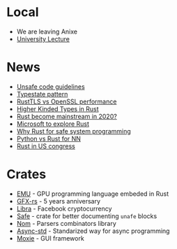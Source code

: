 # Local
* We are leaving Anixe
* [University Lecture](https://zapisy.ii.uni.wroc.pl/courses/kurs-jezyka-rust-201920-zimowy)

# News
* [Unsafe code guidelines](https://rust-lang.github.io/unsafe-code-guidelines/)
* [Typestate pattern](http://cliffle.com/blog/rust-typestate/)
* [RustTLS vs OpenSSL performance](https://jbp.io/2019/07/01/rustls-vs-openssl-performance.html)
* [Higher Kinded Types in Rust](https://gist.github.com/edmundsmith/855fcf0cb35dd467c29a9350481f0ecf)
* [Rust become mainstream in 2020?](https://medium.com/better-programming/2020-programming-trend-predictions-a5d6b70bec26)
* [Microsoft to explore Rust](https://msrc-blog.microsoft.com/2019/07/16/a-proactive-approach-to-more-secure-code/)
* [Why Rust for safe system programming](https://msrc-blog.microsoft.com/2019/07/22/why-rust-for-safe-systems-programming/)
* [Python vs Rust for NN](https://ngoldbaum.github.io/posts/python-vs-rust-nn/)
* [Rust in US congress](https://hub.packtpub.com/why-was-rust-chosen-for-libra-us-congressman-questions-facebook-on-libra-security-design-choices/)

# Crates
* [EMU](https://github.com/calebwin/emu) - GPU programming language embeded in Rust
* [GFX-rs](https://gfx-rs.github.io/2019/06/12/anniversary-5.html) - 5 years anniversary
* [Libra](https://github.com/libra/libra) - Facebook cryptocurrency
* [Safe](https://github.com/Centril/rust-safe) - crate for better documenting `unafe` blocks
* [Nom](http://unhandledexpression.com/general/2019/06/17/nom-5-is-here.html) - Parsers combinators library
* [Async-std](https://crates.io/crates/async-std) - Standarized way for async programming
* [Moxie](https://github.com/anp/moxie) - GUI framework
